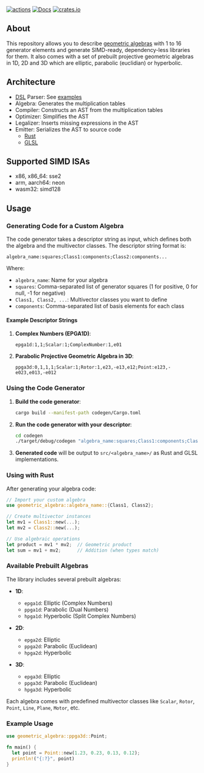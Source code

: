 [![actions](https://github.com/Lichtso/geometric_algebra/actions/workflows/actions.yaml/badge.svg)](https://github.com/Lichtso/geometric_algebra/actions/workflows/actions.yaml)
[![Docs](https://docs.rs/geometric_algebra/badge.svg)](https://docs.rs/geometric_algebra/)
[![crates.io](https://img.shields.io/crates/v/geometric_algebra.svg)](https://crates.io/crates/geometric_algebra)

## About
This repository allows you to describe [geometric algebras](https://en.wikipedia.org/wiki/Geometric_algebra) with 1 to 16 generator elements and generate SIMD-ready, dependency-less libraries for them. It also comes with a set of prebuilt projective geometric algebras in 1D, 2D and 3D which are elliptic, parabolic (euclidian) or hyperbolic.

## Architecture
- [DSL](https://en.wikipedia.org/wiki/Domain-specific_language) Parser: See [examples](.github/workflows/actions.yaml)
- Algebra: Generates the multiplication tables
- Compiler: Constructs an AST from the multiplication tables
- Optimizer: Simplifies the AST
- Legalizer: Inserts missing expressions in the AST
- Emitter: Serializes the AST to source code
    - [Rust](https://www.rust-lang.org/)
    - [GLSL](https://www.khronos.org/opengl/wiki/Core_Language_(GLSL))

## Supported SIMD ISAs
- x86, x86_64: sse2
- arm, aarch64: neon
- wasm32: simd128

## Usage

### Generating Code for a Custom Algebra

The code generator takes a descriptor string as input, which defines both the algebra and the multivector classes. The descriptor string format is:

```
algebra_name:squares;Class1:components;Class2:components...
```

Where:
- `algebra_name`: Name for your algebra
- `squares`: Comma-separated list of generator squares (1 for positive, 0 for null, -1 for negative)
- `Class1, Class2, ...`: Multivector classes you want to define
- `components`: Comma-separated list of basis elements for each class

#### Example Descriptor Strings

1. **Complex Numbers (EPGA1D)**: 
   ```
   epga1d:1,1;Scalar:1;ComplexNumber:1,e01
   ```

2. **Parabolic Projective Geometric Algebra in 3D**:
   ```
   ppga3d:0,1,1,1;Scalar:1;Rotor:1,e23,-e13,e12;Point:e123,-e023,e013,-e012
   ```

### Using the Code Generator

1. **Build the code generator**:
   ```bash
   cargo build --manifest-path codegen/Cargo.toml
   ```

2. **Run the code generator with your descriptor**:
   ```bash
   cd codegen
   ./target/debug/codegen "algebra_name:squares;Class1:components;Class2:components..."
   ```

3. **Generated code** will be output to `src/<algebra_name>/` as Rust and GLSL implementations.

### Using with Rust

After generating your algebra code:

```rust
// Import your custom algebra
use geometric_algebra::algebra_name::{Class1, Class2};

// Create multivector instances
let mv1 = Class1::new(...);
let mv2 = Class2::new(...);

// Use algebraic operations
let product = mv1 * mv2;  // Geometric product
let sum = mv1 + mv2;      // Addition (when types match)
```

### Available Prebuilt Algebras

The library includes several prebuilt algebras:

- **1D**:
  - `epga1d`: Elliptic (Complex Numbers)
  - `ppga1d`: Parabolic (Dual Numbers)
  - `hpga1d`: Hyperbolic (Split Complex Numbers)

- **2D**:
  - `epga2d`: Elliptic
  - `ppga2d`: Parabolic (Euclidean)
  - `hpga2d`: Hyperbolic

- **3D**:
  - `epga3d`: Elliptic
  - `ppga3d`: Parabolic (Euclidean)
  - `hpga3d`: Hyperbolic

Each algebra comes with predefined multivector classes like `Scalar`, `Rotor`, `Point`, `Line`, `Plane`, `Motor`, etc.

### Example Usage

```rust
use geometric_algebra::ppga3d::Point;

fn main() {
  let point = Point::new(1.23, 0.23, 0.13, 0.12);
  println!("{:?}", point)
}
```
